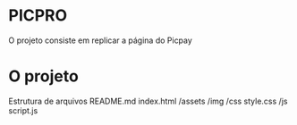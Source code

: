 # PICPRO
O projeto consiste em replicar a página do Picpay

# O projeto
Estrutura de arquivos
README.md
  index.html
    /assets
    /img
    /css
  style.css
    /js
  script.js
